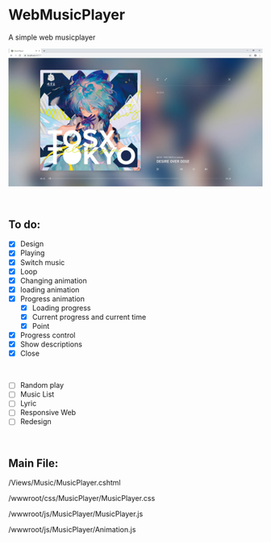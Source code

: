 # WebMusicPlayer
A simple web musicplayer

![](https://github.com/Kaltome/WebMusicPlayer/blob/master/show.jpg)

<br/>

## To do:

- [x] Design
- [x] Playing
- [x] Switch music
- [x] Loop
- [x] Changing animation
- [x] loading animation
- [x] Progress animation
  - [x] Loading progress
  - [x] Current progress and current time
  - [x] Point
- [x] Progress control
- [x] Show descriptions
- [x] Close

<br/>

- [ ] Random play
- [ ] Music List
- [ ] Lyric
- [ ] Responsive Web
- [ ] Redesign

<br/>

## Main File:

/Views/Music/MusicPlayer.cshtml

/wwwroot/css/MusicPlayer/MusicPlayer.css

/wwwroot/js/MusicPlayer/MusicPlayer.js

/wwwroot/js/MusicPlayer/Animation.js
